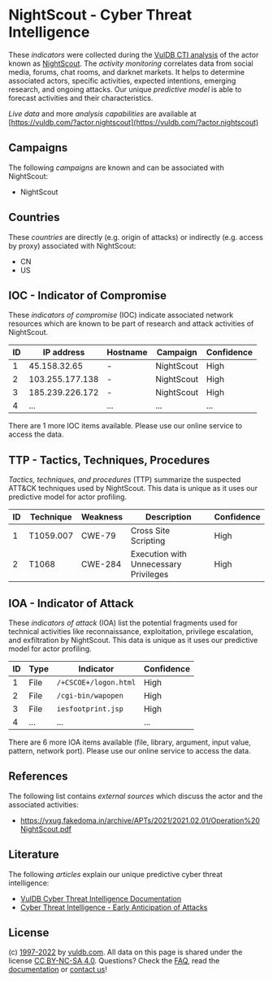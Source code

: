 # NightScout - Cyber Threat Intelligence

These _indicators_ were collected during the [VulDB CTI analysis](https://vuldb.com/?kb.cti) of the actor known as [NightScout](https://vuldb.com/?actor.nightscout). The _activity monitoring_ correlates data from social media, forums, chat rooms, and darknet markets. It helps to determine associated actors, specific activities, expected intentions, emerging research, and ongoing attacks. Our unique _predictive model_ is able to forecast activities and their characteristics.

_Live data_ and more _analysis capabilities_ are available at [https://vuldb.com/?actor.nightscout](https://vuldb.com/?actor.nightscout)

## Campaigns

The following _campaigns_ are known and can be associated with NightScout:

* NightScout

## Countries

These _countries_ are directly (e.g. origin of attacks) or indirectly (e.g. access by proxy) associated with NightScout:

* CN
* US

## IOC - Indicator of Compromise

These _indicators of compromise_ (IOC) indicate associated network resources which are known to be part of research and attack activities of NightScout.

ID | IP address | Hostname | Campaign | Confidence
-- | ---------- | -------- | -------- | ----------
1 | 45.158.32.65 | - | NightScout | High
2 | 103.255.177.138 | - | NightScout | High
3 | 185.239.226.172 | - | NightScout | High
4 | ... | ... | ... | ...

There are 1 more IOC items available. Please use our online service to access the data.

## TTP - Tactics, Techniques, Procedures

_Tactics, techniques, and procedures_ (TTP) summarize the suspected ATT&CK techniques used by NightScout. This data is unique as it uses our predictive model for actor profiling.

ID | Technique | Weakness | Description | Confidence
-- | --------- | -------- | ----------- | ----------
1 | T1059.007 | CWE-79 | Cross Site Scripting | High
2 | T1068 | CWE-284 | Execution with Unnecessary Privileges | High

## IOA - Indicator of Attack

These _indicators of attack_ (IOA) list the potential fragments used for technical activities like reconnaissance, exploitation, privilege escalation, and exfiltration by NightScout. This data is unique as it uses our predictive model for actor profiling.

ID | Type | Indicator | Confidence
-- | ---- | --------- | ----------
1 | File | `/+CSCOE+/logon.html` | High
2 | File | `/cgi-bin/wapopen` | High
3 | File | `iesfootprint.jsp` | High
4 | ... | ... | ...

There are 6 more IOA items available (file, library, argument, input value, pattern, network port). Please use our online service to access the data.

## References

The following list contains _external sources_ which discuss the actor and the associated activities:

* https://vxug.fakedoma.in/archive/APTs/2021/2021.02.01/Operation%20NightScout.pdf

## Literature

The following _articles_ explain our unique predictive cyber threat intelligence:

* [VulDB Cyber Threat Intelligence Documentation](https://vuldb.com/?kb.cti)
* [Cyber Threat Intelligence - Early Anticipation of Attacks](https://www.scip.ch/en/?labs.20201022)

## License

(c) [1997-2022](https://vuldb.com/?kb.changelog) by [vuldb.com](https://vuldb.com/?kb.about). All data on this page is shared under the license [CC BY-NC-SA 4.0](https://creativecommons.org/licenses/by-nc-sa/4.0/). Questions? Check the [FAQ](https://vuldb.com/?kb.faq), read the [documentation](https://vuldb.com/?kb) or [contact us](https://vuldb.com/?contact)!
